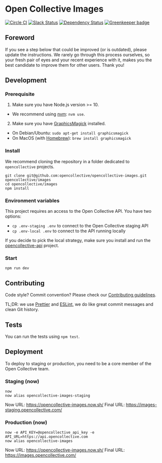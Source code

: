 # Open Collective Images

[![Circle CI](https://circleci.com/gh/opencollective/opencollective-images/tree/master.svg?style=shield)](https://circleci.com/gh/opencollective/opencollective-images/tree/master)
[![Slack Status](https://slack.opencollective.org/badge.svg)](https://slack.opencollective.org)
[![Dependency Status](https://david-dm.org/opencollective/opencollective-images/status.svg)](https://david-dm.org/opencollective/opencollective-images)
[![Greenkeeper badge](https://badges.greenkeeper.io/opencollective/opencollective-images.svg)](https://greenkeeper.io/)

## Foreword

If you see a step below that could be improved (or is outdated), please update the instructions. We rarely go through this process ourselves, so your fresh pair of eyes and your recent experience with it, makes you the best candidate to improve them for other users. Thank you!

## Development

### Prerequisite

1. Make sure you have Node.js version >= 10.

- We recommend using [nvm](https://github.com/creationix/nvm): `nvm use`.

2. Make sure you have [GraphicsMagick](http://www.graphicsmagick.org) installed.

- On Debian/Ubuntu: `sudo apt-get install graphicsmagick`
- On MacOS (with [Homebrew](https://brew.sh/)): `brew install graphicsmagick`

### Install

We recommend cloning the repository in a folder dedicated to `opencollective` projects.

```
git clone git@github.com:opencollective/opencollective-images.git opencollective/images
cd opencollective/images
npm install
```

### Environment variables

This project requires an access to the Open Collective API. You have two options:

- `cp .env-staging .env` to connect to the Open Collective staging API
- `cp .env-local .env` to connect to the API running locally

If you decide to pick the local strategy, make sure you install and run the [opencollective-api](https://github.com/opencollective/opencollective-api) project.

### Start

```
npm run dev
```

## Contributing

Code style? Commit convention? Please check our [Contributing guidelines](CONTRIBUTING.md).

TL;DR: we use [Prettier](https://prettier.io/) and [ESLint](https://eslint.org/), we do like great commit messages and clean Git history.

## Tests

You can run the tests using `npm test`.

## Deployment

To deploy to staging or production, you need to be a core member of the Open Collective team.

### Staging (now)

```
now
now alias opencollective-images-staging
```

Now URL: https://opencollective-images.now.sh/
Final URL: https://images-staging.opencollective.com/

### Production (now)

```
now -e API_KEY=@opencollective_api_key -e API_URL=https://api.opencollective.com
now alias opencollective-images
```

Now URL: https://opencollective-images.now.sh/
Final URL: https://images.opencollective.com/
